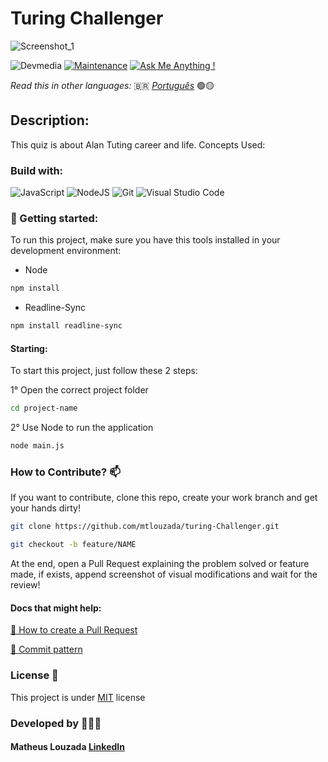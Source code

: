 # Turing Challenger

![Screenshot_1](https://github.com/mtlouzada/salary-VS-inflation/assets/120414065/0f90d965-56b8-4c49-9220-9559832bbb2b)

![Devmedia](https://img.shields.io/badge/DevMedia-E7ECEB?style=for-the-badge&logo=appium&logoColor=83B81A) [![Maintenance](https://img.shields.io/badge/Maintained%3F-yes-green.svg)](https://GitHub.com/Naereen/StrapDown.js/graphs/commit-activity) [![Ask Me Anything !](https://img.shields.io/badge/Ask%20me-anything-1abc9c.svg)](https://GitHub.com/Naereen/ama)

_Read this in other languages:_ 🇧🇷 [_Português_](./translations/README-ptBR.md) 🟢🟡

## Description:
This quiz is about Alan Tuting career and life. Concepts Used:

### Build with:
![JavaScript](https://img.shields.io/badge/javascript-%23323330.svg?style=for-the-badge&logo=javascript&logoColor=%23F7DF1E) ![NodeJS](https://img.shields.io/badge/node.js-6DA55F?style=for-the-badge&logo=node.js&logoColor=white) ![Git](https://img.shields.io/badge/git-%23F05033.svg?style=for-the-badge&logo=git&logoColor=white) ![Visual Studio Code](https://img.shields.io/badge/Visual%20Studio%20Code-0078d7.svg?style=for-the-badge&logo=visual-studio-code&logoColor=white)

### 🚀 Getting started:

To run this project, make sure you have this tools installed in your development environment:

* Node
```bash
npm install
```

* Readline-Sync
```bash
npm install readline-sync
```

#### Starting:

To start this project, just follow these 2 steps:

1° Open the correct project folder

```bash
cd project-name
```
2° Use Node to run the application

```bash
node main.js
```


### How to Contribute? 📫
If you want to contribute, clone this repo, create your work branch and get your hands dirty!

```bash
git clone https://github.com/mtlouzada/turing-Challenger.git
```

```bash
git checkout -b feature/NAME
```

At the end, open a Pull Request explaining the problem solved or feature made, if exists, append screenshot of visual modifications and wait for the review!

#### Docs that might help:

[📝 How to create a Pull Request](https://www.atlassian.com/br/git/tutorials/making-a-pull-request)

[💾 Commit pattern](https://gist.github.com/joshbuchea/6f47e86d2510bce28f8e7f42ae84c716)

### License 📃
This project is under [MIT](https://github.com/mtlouzada/turing-Challenger/blob/main/LICENSE) license

### Developed by 🧑🏻‍💻
#### Matheus Louzada [LinkedIn](https://www.linkedin.com/in/matheus-louzadaa)
